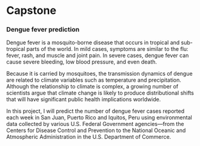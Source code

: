# Capstone
### Dengue fever prediction



Dengue fever is a mosquito-borne disease that occurs in tropical and sub-tropical parts of the world. In mild cases, symptoms are similar to the flu: fever, rash, and muscle and joint pain. In severe cases, dengue fever can cause severe bleeding, low blood pressure, and even death.

Because it is carried by mosquitoes, the transmission dynamics of dengue are related to climate variables such as temperature and precipitation. Although the relationship to climate is complex, a growing number of scientists argue that climate change is likely to produce distributional shifts that will have significant public health implications worldwide.

In this project, I will predict the number of dengue fever cases reported each week in San Juan, Puerto Rico and Iquitos, Peru using environmental data collected by various U.S. Federal Government agencies—from the Centers for Disease Control and Prevention to the National Oceanic and Atmospheric Administration in the U.S. Department of Commerce.

